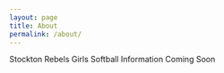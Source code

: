 ```yaml
---
layout: page
title: About
permalink: /about/
---
```


Stockton Rebels Girls Softball Information Coming Soon

